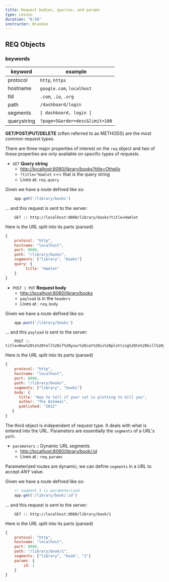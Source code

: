 ```yaml
---
title: Request bodies, queries, and params
type: Lesson
duration: "0:50"
instructor: Brandon
---
```


## REQ Objects

### keywords
| keyword     | example                        |
|-------------|--------------------------------|
| protocol    | `http`, `https`                |
| hostname    | `google.com`, `localhost`      |
| tld         | `.com`, `.io`, `.org`          |
| path        | `/dashboard/login`             |
| segments    | `[ dashboard, login ]`         |
| querystring | `?page=5&order=desc&limit=100` |

**GET/POST/PUT/DELETE** (often referred to as METHODS) are the most common request types.

There are three major properties of interest on the `req` object and two of these properties are only available on specific types of requests.

- `GET` **Query string**
    * [http://localhost:8080/library/books?title=Othello]()
    * `?title="Hamlet` <<< that is the query string
    * Lives at: `req.query`

Given we have a route defined like so:

```javascript
    app.get('/library/books')
```

... and this request is sent to the server:

```
    GET :: http://localhost:8080/library/books?title=Hamlet
```

Here is the URL split into its parts (parsed)

```javascript
{
    protocol: "http",    
    hostname: "localhost",
    port: 8080,
    path: "/library/books",
    segments: ["library", "books"]
    query: {
         title: "Hamlet"
    }
}
```

- `POST | PUT` **Request body**
    * [http://localhost:8080/library/books]()
    * `payload` is in the `headers`
    * Lives at : `req.body`

Given we have a route defined like so:

```javascript
    app.post('/library/books')
```

... and this `payload` is sent to the server:

```
    POST :: title=How%20to%20tell%20if%20your%20cat%20is%20plotting%20to%20kill%20you&author=The%20Oatmeal&published=2012
```

Here is the URL split into its parts (parsed)

```javascript
{
    protocol: "http",    
    hostname: "localhost",
    port: 8080,
    path: "/library/books",
    segments: ["library", "books"]
    body: {
      title: "How to tell if your cat is plotting to kill you",
      author: "The Oatmeal",
      published: "2012"
   }
}
```

The third object is independent of request type. It deals with what is entered into the URL. Parameters are essentially the `segments` of a URL's `path`.

- `parameters` :: Dynamic URL segments
    * [http://localhost:8080/library/book/:id]()
    * Lives at : `req.params`

Parameterized routes are dynamic; we can define `segments` in a URL to accept *ANY* value.

Given we have a route defined like so:

```javascript
    // segment 3 is parameterized
    app.get('/library/book/:id')
```

... and this request is sent to the server:

```
    GET :: http://localhost:8080/library/book/1
```

Here is the URL split into its parts (parsed)

```javascript
{
    protocol: "http",    
    hostname: "localhost",
    port: 8080,
    path: "/library/book/1",
    segments: ["library", "book", "1"]
    params: {
        id: 1
    }
}
```
